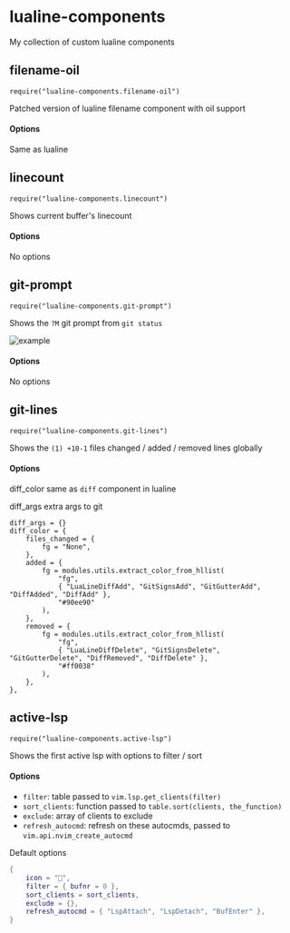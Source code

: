 # lualine-components

My collection of custom lualine components




## filename-oil

`require("lualine-components.filename-oil")`

Patched version of lualine filename component with oil support

#### Options

Same as lualine




## linecount

`require("lualine-components.linecount")`

Shows current buffer's linecount

#### Options

No options





## git-prompt

`require("lualine-components.git-prompt")`

Shows the `?M` git prompt from `git status`

![example](https://github.com/user-attachments/assets/bfff87a2-33e6-4341-abe6-bd479214dbfa)

#### Options

No options


## git-lines

`require("lualine-components.git-lines")`

Shows the `(1) +10-1` files changed / added / removed lines globally

#### Options

diff_color same as `diff` component in lualine

diff_args extra args to git

```
diff_args = {}
diff_color = {
    files_changed = {
        fg = "None",
    },
    added = {
        fg = modules.utils.extract_color_from_hllist(
            "fg",
            { "LuaLineDiffAdd", "GitSignsAdd", "GitGutterAdd", "DiffAdded", "DiffAdd" },
            "#90ee90"
        ),
    },
    removed = {
        fg = modules.utils.extract_color_from_hllist(
            "fg",
            { "LuaLineDiffDelete", "GitSignsDelete", "GitGutterDelete", "DiffRemoved", "DiffDelete" },
            "#ff0038"
        ),
    },
},
```

## active-lsp

`require("lualine-components.active-lsp")`

Shows the first active lsp with options to filter / sort

#### Options

- `filter`: table passed to `vim.lsp.get_clients(filter)`
- `sort_clients`: function passed to `table.sort(clients, the_function)`
- `exclude`: array of clients to exclude
- `refresh_autocmd`: refresh on these autocmds, passed to `vim.api.nvim_create_autocmd`




Default options

```lua
{
    icon = "󰣖",
    filter = { bufnr = 0 },
    sort_clients = sort_clients,
    exclude = {},
    refresh_autocmd = { "LspAttach", "LspDetach", "BufEnter" },
}
```
